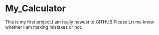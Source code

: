 # My_Calculator
This is my first project.I am really newest to GITHUB.Please Lrt me know whether I am making mistakes or not.
